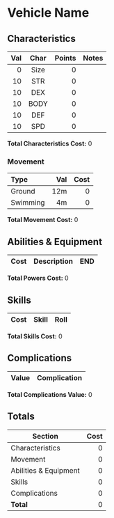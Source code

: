 # Vehicle Name

<!-- Character biography -->

## Characteristics

Val | Char | Points | Notes
---:|:----:|-------:|:----
0  | Size | 0 |
10 | STR  | 0 | 
10 | DEX  | 0 | 
10 | BODY  | 0 | 
10 | DEF  | 0 | 
10 | SPD  | 0 | 

**Total Characteristics Cost:** 0

### Movement

Type | Val | Cost
:----|----:|----:
Ground  | 12m | 0
Swimming | 4m | 0

**Total Movement Cost:** 0

## Abilities & Equipment

Cost | Description | END
----:|:------------|---:

**Total Powers Cost:** 0

## Skills

Cost | Skill | Roll
----:|-------|-----

**Total Skills Cost:** 0

## Complications

Value | Complication
-----:|-------------

**Total Complications Value:** 0

## Totals

 Section               | Cost 
-----------------------|-----:
 Characteristics       | 0    
 Movement              | 0    
 Abilities & Equipment | 0    
 Skills                | 0    
 Complications         | 0    
 **Total**             | 0    

